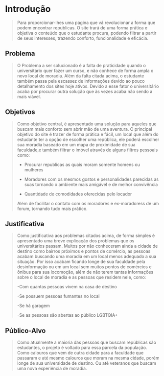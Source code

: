 # Introdução
> Para proporcionar-lhes uma página que vá revolucionar a forma que podem encontrar republicas. O site trará de uma forma prática e objetiva o conteúdo que o estudante procura, podendo filtrar a partir de seus interesses, trazendo conforto, funcionalidade e eficácia.   

## Problema 
>O Problema a ser solucionado é a falta de praticidade quando o universitário quer fazer um curso, e não conhece de forma ampla o novo local de moradia. Além da falta citada acima, o estudante também passa pela escassez de informações devido ao pouco detalhamento dos sites hoje ativos. Devido a esse fator o universitário acaba por procurar outra solução que às vezes acaba não sendo a mais viável.  

## Objetivos
>Como objetivo central, é apresentado uma solução para aqueles que buscam mais conforto sem abrir mão de uma aventura. O principal objetivo do site é trazer de forma prática e fácil, um local que além do estudante ter a opção de escolher uma república, ele poderá escolher sua moradia baseado em um mapa de proximidade de sua faculdade,e também filtrar o imóvel através de alguns filtros pessoais como:  
>
>- Procurar republicas as quais moram somente homens ou mulheres 
>
>- Moradores com os mesmos gostos e personalidades parecidas as suas tornando o ambiente mais amigável e de melhor convivência 
>
>- Quantidade de comodidades oferecidas pelo locador 
>
>Além de facilitar o contato com os moradores e ex-moradoress de um forum, tornando tudo mais prático. 

## Justificativa
>Como justificativa aos problemas citados acima, de forma simples é apresentado uma breve explicação dos problemas que os universitários passam. Muitos por não conheceram ainda a cidade de destino como bairros próximos e pontos de comércio, as pessoas acabam buscando uma moradia em um local menos adequado a sua situação. Por isso acabam ficando longe de sua faculdade pela desinformação ou em um local sem muitos pontos de comércios e ônibus para sua locomoção, além de não terem tantas informações sobre o local de moradia e as pessoas que residem nele, como:  
>
>-Com quantas pessoas vivem na casa de destino 
>
>-Se possuem pessoas fumantes no local 
>
>-Se há garagem 
>
>-Se as pessoas são abertas ao público LGBTQIA+ 

## Público-Alvo
>Como atualmente a maioria das pessoas que buscam repúblicas são estudantes, o projeto é voltado para essa parcela da população. Como calouros que vem de outra cidade para a faculdade que passaram e até mesmo calouros que moram na mesma cidade, porém longe de sua universidade de destino. Ou até veteranos que buscam uma nova experiência de moradia. 

 
